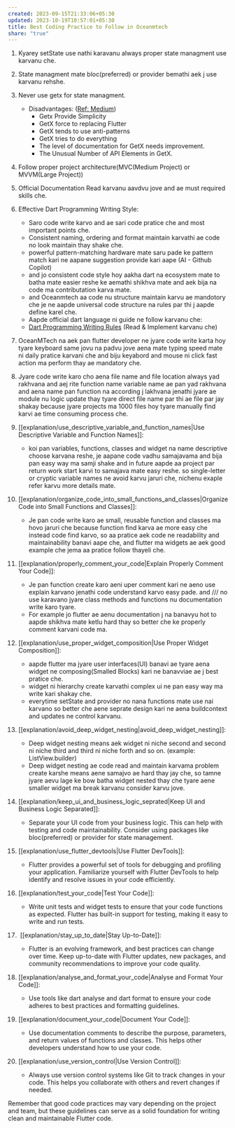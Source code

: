 ```yaml
---
created: 2023-09-15T21:33:06+05:30
updated: 2023-10-19T10:57:01+05:30
title: Best Coding Practice to Follow in Oceanmtech
share: "true"
---
```


1. Kyarey setState use nathi karavanu always proper state managment use karvanu che.
2. State managment mate bloc(preferred) or provider bemathi aek j use karvanu rehshe.
3. Never use getx for state managment.
	- Disadvantages: ([Ref: Medium](https://shirsh94.medium.com/beyond-the-hype-the-untold-truth-about-getx-and-its-downsides-for-flutter-development-2c0b0b9b2fb5))
		 - Getx Provide Simplicity
		- GetX force to replacing Flutter
		- GetX tends to use anti-patterns
		- GetX tries to do everything
		- The level of documentation for GetX needs improvement.
		- The Unusual Number of API Elements in GetX.

4. Follow proper project architecture(MVC(Medium Project) or MVVM(Large Project))
5. Official Documentation Read karvanu aavdvu jove and ae must required skills che.
6. Effective Dart Programming Writing Style: 
	- Saro code write karvo and ae sari code pratice che and most important points che.
	- Consistent naming, ordering and format maintain karvathi ae code no look maintain thay shake che.
	- powerful pattern-matching hardware mate saru pade ke pattern match kari ne aapane suggestion provide kari aape (AI - Github Copilot)
	- and jo consistent code style hoy aakha dart na ecosystem mate to batha mate easier reshe ke aemathi shikhva mate and aek bija na code ma contributation karva mate.
	- and Oceanmtech aa code nu structure maintain karvu ae mandotory che je ne aapde universal code structure na rules par thi j aapde define karel che.
	- Aapde official dart language ni guide ne follow karvanu che:
	- [Dart Programming Writing Rules](https://dart.dev/effective-dart/style#formatting) (Read & Implement karvanu che)   
7. OceanMTech na aek pan flutter developer ne jyare code write karta hoy tyare keyboard same jovu na padvu jove aena mate typing speed mate ni daily pratice karvani che and biju keyabord and mouse ni click fast action ma perform thay ae mandatory che.
8. Jyare code write karo cho aena file name and file location always yad rakhvana and aej rite function name variable name ae pan yad rakhvana and aena name pan function na according j lakhvana jenathi jyare ae module nu logic update thay tyare direct file name par thi ae file par jay shakay because jyare projects ma 1000 files hoy tyare manually find karvi ae time consuming process che.
9. [[explanation/use_descriptive_variable_and_function_names|Use Descriptive Variable and Function Names]]:  
	- koi pan variables, functions, classes and widget na name descriptive choose karvana reshe, je aapane code vadhu samajavama and bija pan easy way ma samji shake and in future aapde aa project par return work start karvi to samajava mate easy reshe. so single-letter or cryptic variable names ne avoid karvu jaruri che, nichenu exaple refer karvu more details mate.
10. [[explanation/organize_code_into_small_functions_and_classes|Organize Code into Small Functions and Classes]]:
	- Je pan code write karo ae small, reusable function and classes ma hovo jaruri che because function find karva ae more easy che instead code find karvo, so aa pratice aek code ne readability and maintainability banavi aape che, and flutter ma widgets ae aek good example che jema aa pratice follow thayeli che.
11. [[explanation/properly_comment_your_code|Explain Properly Comment Your Code]]:
	-  Je pan function create karo aeni uper comment kari ne aeno use explain karvano jenathi code understand karvo easy pade. and /// no use karavano jyare class methods and functions nu documentation write karo tyare.
	- For example jo flutter ae aenu documentation j na banavyu hot to aapde shikhva mate ketlu hard thay so better che ke properly comment karvani code ma.
12. [[explanation/use_proper_widget_composition|Use Proper Widget Composition]]: 
	- aapde flutter ma jyare user interfaces(UI) banavi ae tyare aena widget ne composing(Smalled Blocks) kari ne banavviae ae j best pratice che.
	- widget ni hierarchy create karvathi complex ui ne pan easy way ma write kari shakay che. 
	- everytime setState and provider no nana functions mate use nai karvano so better che aene seprate design kari ne aena buildcontext and updates ne control karvanu.
13. [[explanation/avoid_deep_widget_nesting|avoid_deep_widget_nesting]]: 
	- Deep widget nesting means aek widget ni niche second and second ni niche third and third ni niche forth and so on. (example: ListView.builder)
	- Deep widget nesting ae code read and maintain karvama problem create karshe means aene samajvo ae hard thay jay che, so tamne jyare aevu lage ke bow batha widget nested thay che tyare aene smaller widget ma break karvanu consider karvu jove.
14. [[explanation/keep_ui_and_business_logic_seprated|Keep UI and Business Logic Separated]]: 
	- Separate your UI code from your business logic. This can help with testing and code maintainability. Consider using packages like bloc(preferred) or provider for state management.
15. [[explanation/use_flutter_devtools|Use Flutter DevTools]]: 
	- Flutter provides a powerful set of tools for debugging and profiling your application. Familiarize yourself with Flutter DevTools to help identify and resolve issues in your code efficiently.
16. [[explanation/test_your_code|Test Your Code]]:
	- Write unit tests and widget tests to ensure that your code functions as expected. Flutter has built-in support for testing, making it easy to write and run tests.
17.  [[explanation/stay_up_to_date|Stay Up-to-Date]]:
	- Flutter is an evolving framework, and best practices can change over time. Keep up-to-date with Flutter updates, new packages, and community recommendations to improve your code quality.
18. [[explanation/analyse_and_format_your_code|Analyse and Format Your Code]]:
	- Use tools like dart analyse and dart format to ensure your code adheres to best practices and formatting guidelines.
21. [[explanation/document_your_code|Document Your Code]]:
	- Use documentation comments to describe the purpose, parameters, and return values of functions and classes. This helps other developers understand how to use your code.
22. [[explanation/use_version_control|Use Version Control]]:
	- Always use version control systems like Git to track changes in your code. This helps you collaborate with others and revert changes if needed.
    
Remember that good code practices may vary depending on the project and team, but these guidelines can serve as a solid foundation for writing clean and maintainable Flutter code.
